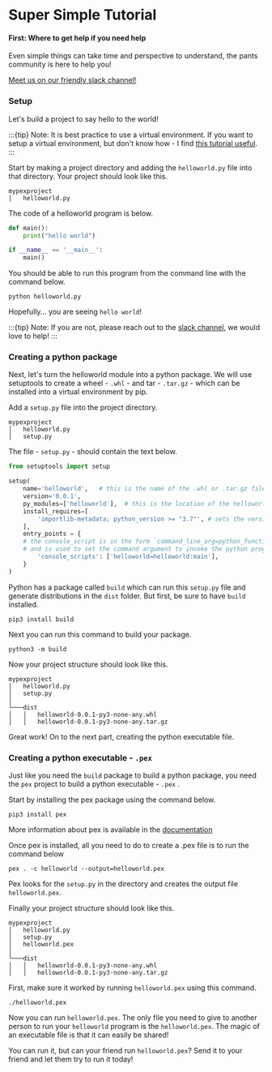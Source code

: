 # Super Simple Tutorial

#### First: Where to get help if you need help

Even simple things can take time and perspective to understand, the pants community is here to help you!

[Meet us on our friendly slack channel!]()


### Setup

Let's build a project to say hello to the world!

:::{tip}
Note: It is best practice to use a virtual environment.  If you want to setup a virtual environment, but don't know how - I find [this tutorial useful](https://realpython.com/lessons/creating-virtual-environment/).
:::

Start by making a project directory and adding the `helloworld.py` file into that directory. Your project should look like this.


```
mypexproject
│   helloworld.py

```

The code of a helloworld program is below.

```python
def main():
	print("hello world")

if __name__ == '__main__':
	main()
```

You should be able to run this program from the command line with the command below.

```shell
python helloworld.py
```

Hopefully... you are seeing `hello world`! 

:::{tip}
Note: If you are not, please reach out to the [slack channel](https://join.slack.com/t/pantsbuild/shared_invite/zt-d0uh0mok-RLvVosDiX6JDpvStH~bFBA), we would love to help!
:::

### Creating a python package

Next, let's turn the helloworld module into a python package. We will use setuptools to create a wheel - `.whl` - and tar - `.tar.gz` - which can be installed into a virtual environment by pip.

Add a `setup.py` file into the project directory.

```
mypexproject
│   helloworld.py
│   setup.py

```

The file - `setup.py` - should contain the text below.


```python
from setuptools import setup

setup(
    name='helloworld',   # this is the name of the .whl or .tar.gz file
    version='0.0.1',
    py_modules=['helloworld'],  # this is the location of the helloworld.py module
    install_requires=[
        'importlib-metadata; python_version >= "3.7"', # sets the version of python
    ],
    entry_points = {
    # the console_script is in the form `command_line_arg=python_function_called` 
    # and is used to set the command argument to invoke the python program
        'console_scripts': ['helloworld=helloworld:main'],  
    }
)
```

Python has a package called `build` which can run this `setup.py` file and generate distributions in the `dist` folder.  But first, be sure to have `build` installed.

```shell
pip3 install build
```

Next you can run this command to build your package.

```shell
python3 -m build 
```

Now your project structure should look like this.

```
mypexproject
│   helloworld.py
│   setup.py  
│
└───dist
│   │   helloworld-0.0.1-py3-none-any.whl
│   │   helloworld-0.0.1-py3-none-any.tar.gz

```

Great work! On to the next part, creating the python executable file.

### Creating a python executable - `.pex`

Just like you need the `build` package to build a python package, you need the `pex` project to build a python executable - `.pex` .

Start by installing the pex package using the command below.

```shell
pip3 install pex
```

More information about pex is available in the [documentation](https://pex.readthedocs.io/en/v2.1.84/index.html)

Once pex is installed, all you need to do to create a .pex file is to run the command below

```shell
pex . -c helloworld --output=helloworld.pex
```
Pex looks for the `setup.py` in the directory and creates the output file `helloworld.pex`.

Finally your project structure should look like this.

```
mypexproject
│   helloworld.py
│   setup.py  
│   helloworld.pex 
│
└───dist
│   │   helloworld-0.0.1-py3-none-any.whl
│   │   helloworld-0.0.1-py3-none-any.tar.gz

```


First, make sure it worked by running `helloworld.pex` using this command.

```shell
./helloworld.pex
```

Now you can run `helloworld.pex`. The only file you need to give to another person to run your `helloworld` program is the `helloworld.pex`. The magic of an executable file is that it can easily be shared!

You can run it, but can your friend run `helloworld.pex`?
Send it to your friend and let them try to run it today!




